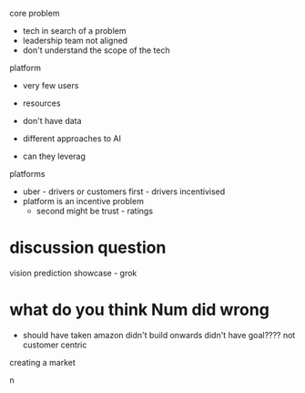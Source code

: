 core problem

- tech in search of a problem 
- leadership team not aligned
- don't understand the scope of the tech

platform
- very few users
- resources
- don't have data
- different approaches to AI



- can they leverag


platforms
- uber - drivers or customers first - drivers incentivised
- platform is an incentive problem
    - second might be trust - ratings


# discussion question

vision
prediction
showcase - grok


# what do you think Num did wrong

- should have taken amazon
didn't build onwards
didn't have goal????
not customer centric

creating a market

n